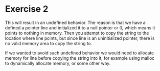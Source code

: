 # Exercise 2

This will result in an undefined behavior. The reason is that we have a defined a pointer line and initialized it to a null pointer or 0, which means it points to nothing in memory. Then you attempt to copy the string to the location where line points, but since line is an uninitialized pointer, there is no valid memory area to copy the string to.

If we wanted to avoid such undefined behavior we would need to allocate memory for line before copying the string into it, for example using malloc to dynamically allocate memory, or some other way.
